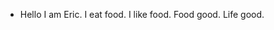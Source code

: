- Hello I am Eric. I eat food. I like food. Food good. Life good.

<!---
Wu-Bowen/Wu-Bowen is a ✨ special ✨ repository because its `README.md` (this file) appears on your GitHub profile.
You can click the Preview link to take a look at your changes.
--->
